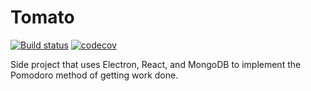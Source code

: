 # Tomato

[![Build status](https://ci.appveyor.com/api/projects/status/u649bskom90lruyu?svg=true)](https://ci.appveyor.com/project/teekwak/tomato) [![codecov](https://codecov.io/gh/teekwak/Tomato/branch/master/graph/badge.svg)](https://codecov.io/gh/teekwak/Tomato)

Side project that uses Electron, React, and MongoDB to implement the Pomodoro method of getting work done. 
